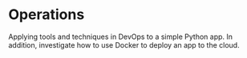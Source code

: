 # Operations
Applying tools and techniques in DevOps to a simple Python app. In addition, investigate how to use Docker to deploy an app to the cloud.
